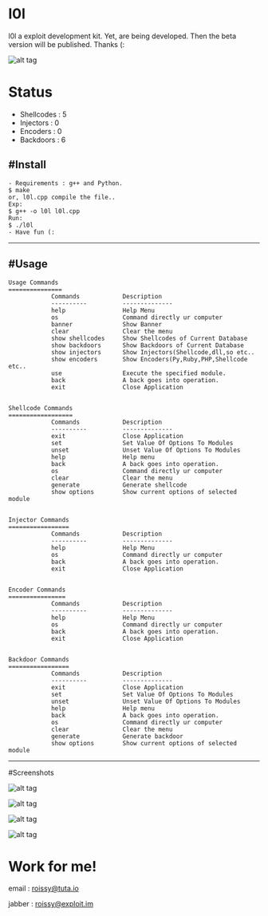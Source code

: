 # l0l

l0l a exploit development kit. Yet, are being developed. Then the beta version will be published. Thanks (:

![alt tag](http://i.hizliresim.com/gXnMob.gif)
 
# Status

- Shellcodes : 5
- Injectors  : 0
- Encoders   : 0
- Backdoors : 6
 
 
#Install
-----
	- Requirements : g++ and Python.
    $ make 
    or, l0l.cpp compile the file..
    Exp:
    $ g++ -o l0l l0l.cpp
    Run:
    $ ./l0l
	- Have fun (:
    
-----
#Usage
-----

	Usage Commands
	===============
	            Commands            Description
	            ----------          --------------
	            help                Help Menu
	            os                  Command directly ur computer
	            banner              Show Banner
	            clear               Clear the menu
	            show shellcodes     Show Shellcodes of Current Database
	            show backdoors      Show Backdoors of Current Database
	            show injectors      Show Injectors(Shellcode,dll,so etc..
	            show encoders       Show Encoders(Py,Ruby,PHP,Shellcode etc..
	            use                 Execute the specified module.
	            back                A back goes into operation.
	            exit                Close Application
	

	Shellcode Commands
	==================
				Commands            Description
				----------          --------------
				exit                Close Application
				set                 Set Value Of Options To Modules
				unset               Unset Value Of Options To Modules
				help                Help menu
				back                A back goes into operation.
				os                  Command directly ur computer
				clear               Clear the menu
				generate            Generate shellcode
				show options        Show current options of selected module
	
	            
	Injector Commands
	=================
	            Commands            Description
	            ----------          --------------
	            help                Help Menu
	            os                  Command directly ur computer
	            back                A back goes into operation.
	            exit                Close Application
	            
	            
	Encoder Commands
	================
	            Commands            Description
	            ----------          --------------
	            help                Help Menu
	            os                  Command directly ur computer
	            back                A back goes into operation.
	            exit                Close Application
	            
	            
	Backdoor Commands
	=================
	            Commands            Description
	            ----------          --------------
	            exit                Close Application
	            set                 Set Value Of Options To Modules
	            unset               Unset Value Of Options To Modules
	            help                Help menu
	            back                A back goes into operation.
	            os                  Command directly ur computer
	            clear               Clear the menu
	            generate            Generate backdoor
	            show options        Show current options of selected module
	            
    
-----
#Screenshots

![alt tag](http://i.hizliresim.com/yVMBXk.png)

![alt tag](http://i.hizliresim.com/oEgbo9.png)

![alt tag](http://i.hizliresim.com/40gEXA.png)

![alt tag](http://i.hizliresim.com/gX5kg0.png)

# Work for me!
 
email : roissy@tuta.io 

jabber : roissy@exploit.im
